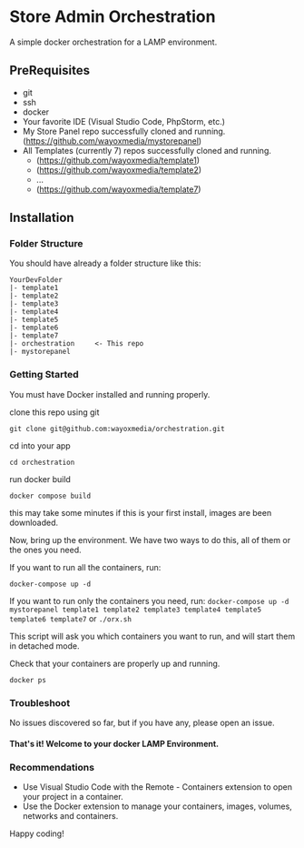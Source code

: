 # Store Admin Orchestration
A simple docker orchestration for a LAMP environment.

## PreRequisites

* git
* ssh
* docker
* Your favorite IDE (Visual Studio Code, PhpStorm, etc.)
* My Store Panel repo successfully cloned and running. (https://github.com/wayoxmedia/mystorepanel)
* All Templates (currently 7) repos successfully cloned and running.
  * (https://github.com/wayoxmedia/template1)
  * (https://github.com/wayoxmedia/template2)
  * ...
  * (https://github.com/wayoxmedia/template7)

## Installation

### Folder Structure

You should have already a folder structure like this:

    YourDevFolder
    |- template1
    |- template2
    |- template3
    |- template4
    |- template5
    |- template6
    |- template7
    |- orchestration     <- This repo
    |- mystorepanel

### Getting Started

You must have Docker installed and running properly.

clone this repo using git

`git clone git@github.com:wayoxmedia/orchestration.git`

cd into your app

`cd orchestration`

run docker build

`docker compose build`

this may take some minutes if this is your first install, images are been downloaded.

Now, bring up the environment. We have two ways to do this, all of them or the ones you need.

If you want to run all the containers, run:

`docker-compose up -d`

If you want to run only the containers you need, run:
`docker-compose up -d mystorepanel template1 template2 template3 template4 template5 template6 template7`
or
`./orx.sh`

This script will ask you which containers you want to run, and will start them in detached mode.

Check that your containers are properly up and running.

`docker ps`

### Troubleshoot

No issues discovered so far, but if you have any, please open an issue.

#### That's it! Welcome to your docker LAMP Environment.

### Recommendations

* Use Visual Studio Code with the Remote - Containers extension to open your project in a container.
* Use the Docker extension to manage your containers, images, volumes, networks and containers.


Happy coding!

